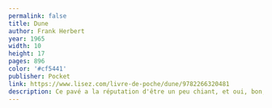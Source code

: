 ```yaml
---
permalink: false
title: Dune
author: Frank Herbert
year: 1965
width: 10
height: 17
pages: 896
color: '#cf5441'
publisher: Pocket
link: https://www.lisez.com/livre-de-poche/dune/9782266320481
description: Ce pavé a la réputation d'être un peu chiant, et oui, bon, peut-être, faut rentrer dedans comme on dit. Mais il a aussi la réputation d'être épique, et cela il l'est totalement. Il est impressionnant de découvrir la crédibilité que l'auteur donne à un univers entier grâce à la description d'une seule planète peuplée de lombrics très très grands. J'ai refermé ce livre des étoiles dans les yeux (et du sable, aussi).
---
```

